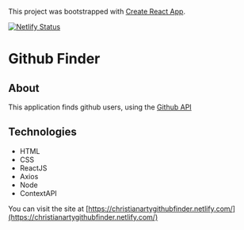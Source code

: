 This project was bootstrapped with [Create React App](https://github.com/facebook/create-react-app).

[![Netlify Status](https://api.netlify.com/api/v1/badges/286a5c4b-c4bf-4925-8f1b-79d2c6019805/deploy-status)](https://app.netlify.com/sites/christianartygithubfinder/deploys)

# Github Finder

## About
This application finds github users, using the [Github API](https://api.github.com)

## Technologies
* HTML
* CSS
* ReactJS
* Axios
* Node
* ContextAPI

You can visit the site at [https://christianartygithubfinder.netlify.com/](https://christianartygithubfinder.netlify.com/)
